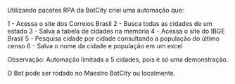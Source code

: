 Utilizando pacotes RPA da BotCity criei uma automação que:

  1 - Acessa o site dos Correios Brasil
  2 - Busca todas as cidades de um estado
  3 - Salva a tabela de cidades na memória
  4 - Acessa o site do IBGE Brasil
  5 - Pesquisa cidade por cidade consultando a população do último censo
  6 - Salva o nome da cidade e população em um excel

Observação: Automação limitada a 5 cidades, pois é só uma demonstração.

O Bot pode ser rodado no Maestro BotCity ou localmente.
